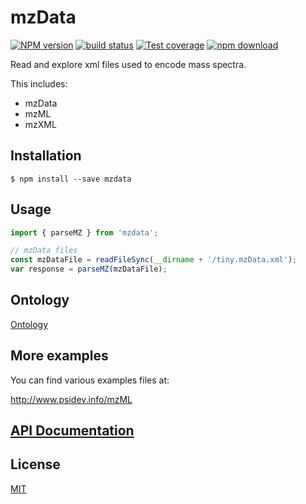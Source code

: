 # mzData

[![NPM version][npm-image]][npm-url]
[![build status][travis-image]][travis-url]
[![Test coverage][codecov-image]][codecov-url]
[![npm download][download-image]][download-url]

Read and explore xml files used to encode mass spectra.

This includes:

- mzData
- mzML
- mzXML

## Installation

`$ npm install --save mzdata`

## Usage

```js
import { parseMZ } from 'mzdata';

// mzData files
const mzDataFile = readFileSync(__dirname + '/tiny.mzData.xml');
var response = parseMZ(mzDataFile);
```

## Ontology

[Ontology](./ontology.md)

## More examples

You can find various examples files at:

http://www.psidev.info/mzML

## [API Documentation](https://cheminfo-js.github.io/mzData/)

## License

[MIT](./LICENSE)

[npm-image]: https://img.shields.io/npm/v/mzdata.svg?style=flat-square
[npm-url]: https://npmjs.org/package/mzdata
[travis-image]: https://img.shields.io/travis/cheminfo-js/mzData/master.svg?style=flat-square
[travis-url]: https://travis-ci.org/cheminfo-js/mzData
[codecov-image]: https://img.shields.io/codecov/c/github/cheminfo-js/mzData.svg?style=flat-square
[codecov-url]: https://codecov.io/github/cheminfo-js/mzData
[download-image]: https://img.shields.io/npm/dm/mzdata.svg?style=flat-square
[download-url]: https://npmjs.org/package/mzdata
